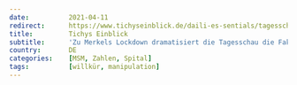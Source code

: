 ```yaml
---
date:          2021-04-11
redirect:      https://www.tichyseinblick.de/daili-es-sentials/tagesschau-corona-grafik-deutschlandkarte/
title:         Tichys Einblick
subtitle:      'Zu Merkels Lockdown dramatisiert die Tagesschau die Fakten - Panik gesucht'
country:       DE
categories:    [MSM, Zahlen, Spital]
tags:          [willkür, manipulation]
---
```

